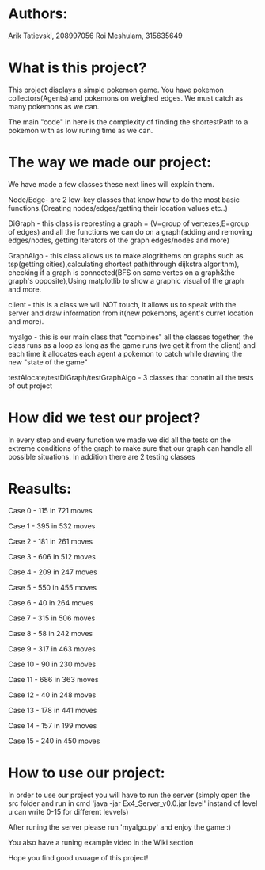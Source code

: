 # Authors:
Arik Tatievski, 208997056 Roi Meshulam, 315635649

# What is this project?
This project displays a simple pokemon game. You have pokemon collectors(Agents) and pokemons on weighed edges. We must catch as many pokemons as we can.

The main "code" in here is the complexity of finding the shortestPath to a pokemon with as low runing time as we can.

# The way we made our project:

We have made a few classes these next lines will explain them.

Node/Edge- are 2 low-key classes that know how to do the most basic functions.(Creating nodes/edges/getting their location values etc..)

DiGraph - this class is represting a graph = (V=group of vertexes,E=group of edges) and all the functions we can do on a graph(adding and removing edges/nodes, getting Iterators of the graph edges/nodes and more)

GraphAlgo - this class allows us to make alogrithems on graphs such as tsp(getting cities),calculating shortest path(through dijkstra algorithm), checking if a graph is connected(BFS on same vertes on a graph&the graph's opposite),Using matplotlib to show a graphic visual of the graph and more.

client - this is a class we will NOT touch, it allows us to speak with the server and draw information from it(new pokemons, agent's curret location and more).

myalgo - this is our main class that "combines" all the classes together, the class runs as a loop as long as the game runs (we get it from the client) and each time it allocates each agent a pokemon to catch while drawing the new "state of the game"

testAlocate/testDiGraph/testGraphAlgo - 3 classes that conatin all the tests of out project

# How did we test our project?
In every step and every function we made we did all the tests on the extreme conditions of the graph to make sure that our graph can handle all possible situations. In addition there are 2 testing classes

# Reasults:

Case 0 - 115 in 721 moves

Case 1 - 395 in 532 moves

Case 2 - 181 in 261 moves

Case 3 - 606 in 512 moves

Case 4 - 209 in 247 moves

Case 5 - 550 in 455 moves

Case 6 - 40 in 264 moves

Case 7 - 315 in 506 moves

Case 8 - 58 in 242 moves

Case 9 - 317 in 463 moves

Case 10 - 90 in 230 moves

Case 11 - 686 in 363 moves

Case 12 - 40 in 248 moves

Case 13 - 178 in 441 moves

Case 14 - 157 in 199 moves

Case 15 - 240 in 450 moves

# How to use our project:

In order to use our project you will have to run the server (simply open the src folder and run in cmd 'java -jar Ex4_Server_v0.0.jar level' instand of level u can write 0-15 for different levvels)

After runing the server please run 'myalgo.py' and enjoy the game :)

You also have a runing example video in the Wiki section

Hope you find good usuage of this project!

